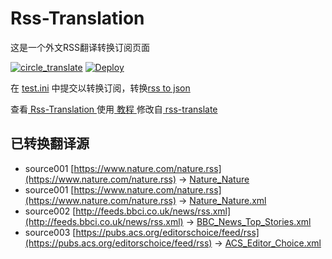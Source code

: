 # Rss-Translation

这是一个外文RSS翻译转换订阅页面 

[![circle_translate](https://github.com/tjsky/Rss-Translation/actions/workflows/circle_translate.yml/badge.svg)](https://github.com/tjsky/Rss-Translation/actions/workflows/circle_translate.yml)
[![Deploy](https://github.com/tjsky/Rss-Translation/actions/workflows/jekyll-gh-pages.yml/badge.svg)](https://github.com/tjsky/Rss-Translation/actions/workflows/jekyll-gh-pages.yml)

在 [test.ini](https://github.com/tjsky/Rss-Translation/blob/main/test.ini) 中提交以转换订阅，转换[rss to json](https://rss2json.com/)

查看[ Rss-Translation ](https://tjsky.github.io/Rss-Translation)使用[ 教程 ](https://github.com/talengu/rss-translate/issues/2)修改自[ rss-translate ](https://github.com/talengu/rss-translate)

## 已转换翻译源
 - source001 [https://www.nature.com/nature.rss](https://www.nature.com/nature.rss) -> [Nature_Nature](rss/Nature_Nature)
 - source001 [https://www.nature.com/nature.rss](https://www.nature.com/nature.rss) -> [Nature_Nature.xml](rss/Nature_Nature.xml)
 - source002 [http://feeds.bbci.co.uk/news/rss.xml](http://feeds.bbci.co.uk/news/rss.xml) -> [BBC_News_Top_Stories.xml](rss/BBC_News_Top_Stories.xml)
 - source003 [https://pubs.acs.org/editorschoice/feed/rss](https://pubs.acs.org/editorschoice/feed/rss) -> [ACS_Editor_Choice.xml](rss/ACS_Editor_Choice.xml)

